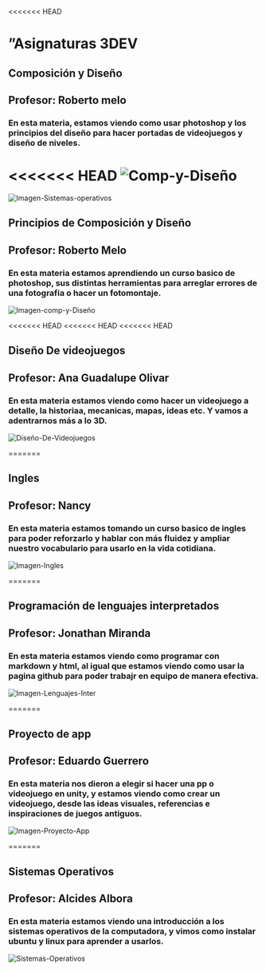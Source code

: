 <<<<<<< HEAD
# ”Asignaturas 3DEV

## Composición y Diseño 

## Profesor: Roberto melo 

### En esta materia, estamos viendo como usar photoshop y los principios del diseño para hacer portadas de videojuegos y diseño de niveles.

<<<<<<< HEAD
![Comp-y-Diseño](../Assets/Principios%20de%20composición%20y%20diseño.jpg)
=======
![Imagen-Sistemas-operativos](../Assets/Sistemas%20operativos.jpg)


## Principios de Composición y Diseño 

## Profesor: Roberto Melo 

### En esta materia estamos aprendiendo un curso basico de photoshop, sus distintas herramientas para arreglar errores de una fotografia o hacer un fotomontaje.

![Imagen-comp-y-Diseño](../Assets/Principios%20de%20composición%20y%20diseño.jpg)

<<<<<<< HEAD
<<<<<<< HEAD
<<<<<<< HEAD
## Diseño De videojuegos

## Profesor: Ana Guadalupe Olivar

### En esta materia estamos viendo como hacer un videojuego a detalle, la historiaa, mecanicas, mapas, ideas etc. Y vamos a adentrarnos más a lo 3D.

![Diseño-De-Videojuegos](../Assets/Diseño-De-Videojuegos.jpg)


=======
## Ingles

## Profesor: Nancy

### En esta materia estamos tomando un curso basico de ingles para poder reforzarlo y hablar con más fluidez y ampliar nuestro vocabulario para usarlo en la vida cotidiana.

![Imagen-Ingles](../Assets/Ingles.png)
 

=======
## Programación de lenguajes interpretados

## Profesor: Jonathan Miranda 

### En esta materia estamos viendo como programar con markdown y html, al igual que estamos viendo como usar la pagina github para poder trabajr en equipo de manera efectiva.

![Imagen-Lenguajes-Inter](../Assets/Lenguajes%20interpretados.jpg)

=======
## Proyecto de app

## Profesor: Eduardo Guerrero 

### En esta materia nos  dieron a elegir si hacer una pp o videojuego en unity, y estamos viendo como crear un videojuego, desde las ideas visuales, referencias e inspiraciones de juegos antiguos.

![Imagen-Proyecto-App](../Assets/Proyecto%20app.jpg)

=======
## Sistemas Operativos 

## Profesor: Alcides Albora 

### En esta materia estamos viendo una introducción a los sistemas operativos de la computadora, y vimos como instalar ubuntu y linux para aprender a usarlos.

![Sistemas-Operativos](../Assets/Sistemas%20operativos.jpg)

